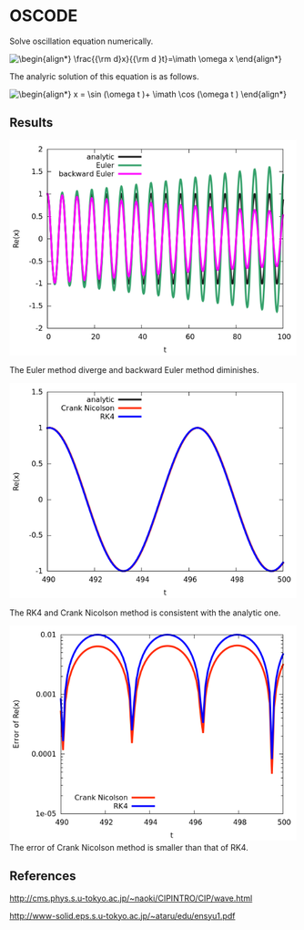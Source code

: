 # OSCODE

Solve oscillation equation numerically.  

![\begin{align*}
\frac{{\rm d}x}{{\rm d }t}=\imath \omega x 
\end{align*}
](https://render.githubusercontent.com/render/math?math=%5Cdisplaystyle+%5Cbegin%7Balign%2A%7D%0A%5Cfrac%7B%7B%5Crm+d%7Dx%7D%7B%7B%5Crm+d+%7Dt%7D%3D%5Cimath+%5Comega+x+%0A%5Cend%7Balign%2A%7D%0A)

The analyric solution of this equation is as follows.  

![\begin{align*}
x = \sin (\omega t )+ \imath \cos (\omega t )
\end{align*}
](https://render.githubusercontent.com/render/math?math=%5Cdisplaystyle+%5Cbegin%7Balign%2A%7D%0Ax+%3D+%5Csin+%28%5Comega+t+%29%2B+%5Cimath+%5Ccos+%28%5Comega+t+%29%0A%5Cend%7Balign%2A%7D%0A)

## Results

![figure 1](/img/t-x.png)

The Euler method diverge and backward Euler method diminishes.

![figure 2](/img/t-x_zoom.png)

The RK4 and Crank Nicolson method is consistent with the analytic one.

![figure 3](/img/t-xerr_fin.png)
The error of Crank Nicolson method is smaller than that of RK4.

## References

http://cms.phys.s.u-tokyo.ac.jp/~naoki/CIPINTRO/CIP/wave.html

http://www-solid.eps.s.u-tokyo.ac.jp/~ataru/edu/ensyu1.pdf
